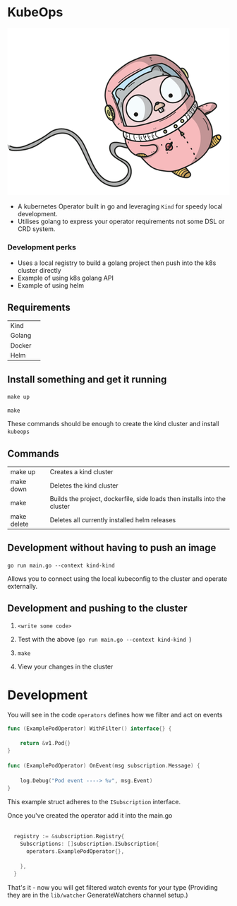 # KubeOps

![spacegirl](image/SPACEGIRL_GOPHER.png)

- A kubernetes Operator built in go and leveraging `Kind` for speedy local development.
- Utilises golang to express your operator requirements not some DSL or CRD system.

### Development perks

- Uses a local registry to build a golang project then push into the k8s cluster directly
- Example of using k8s golang API 
- Example of using helm

## Requirements

|   |   |
|---|---|
| Kind  |   |
| Golang |  |
| Docker | |
| Helm |  |


## Install something and get it running

`make up`

`make`

These commands should be enough to create the kind cluster and install `kubeops`


## Commands

|   |   |
|---|---|
| make up  | Creates a kind cluster   |
| make down | Deletes the kind cluster  |
| make | Builds the project, dockerfile, side loads then installs into the cluster |
| make delete | Deletes all currently installed helm releases  |

## Development without having to push an image

`go run main.go --context kind-kind `

Allows you to connect using the local kubeconfig to the cluster and operate externally.

## Development and pushing to the cluster

1. `<write some code> `

2. Test with the above (`go run main.go --context kind-kind `)

3. `make`

4. View your changes in the cluster

# Development

You will see in the code `operators` defines how we filter and act on events

```go 
func (ExamplePodOperator) WithFilter() interface{} {

	return &v1.Pod{}
}

func (ExamplePodOperator) OnEvent(msg subscription.Message) {

	log.Debug("Pod event ----> %v", msg.Event)
}
```
This example struct adheres to the `ISubscription` interface.

Once you've created the operator add it into the main.go

```go 

  registry := &subscription.Registry{
    Subscriptions: []subscription.ISubscription{
      operators.ExamplePodOperator{},

    },
  }
```

That's it - now you will get filtered watch events for your type (Providing they are in the `lib/watcher` GenerateWatchers channel setup.)